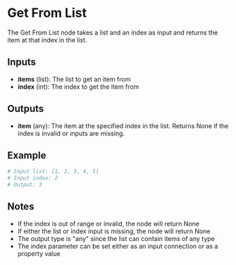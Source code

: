 # Get From List

The Get From List node takes a list and an index as input and returns the item at that index in the list.

## Inputs

- **items** (list): The list to get an item from
- **index** (int): The index to get the item from

## Outputs

- **item** (any): The item at the specified index in the list. Returns None if the index is invalid or inputs are missing.

## Example

```python
# Input list: [1, 2, 3, 4, 5]
# Input index: 2
# Output: 3
```

## Notes

- If the index is out of range or invalid, the node will return None
- If either the list or index input is missing, the node will return None
- The output type is "any" since the list can contain items of any type
- The index parameter can be set either as an input connection or as a property value 